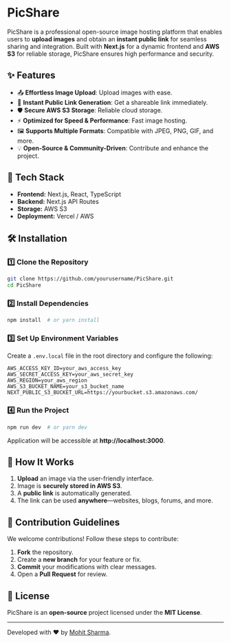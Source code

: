 # PicShare

PicShare is a professional open-source image hosting platform that enables users to **upload images** and obtain an **instant public link** for seamless sharing and integration. Built with **Next.js** for a dynamic frontend and **AWS S3** for reliable storage, PicShare ensures high performance and security.

## ✨ Features
- 📤 **Effortless Image Upload**: Upload images with ease.
- 🔗 **Instant Public Link Generation**: Get a shareable link immediately.
- 🛡️ **Secure AWS S3 Storage**: Reliable cloud storage.
- ⚡ **Optimized for Speed & Performance**: Fast image hosting.
- 🖼️ **Supports Multiple Formats**: Compatible with JPEG, PNG, GIF, and more.
- 💡 **Open-Source & Community-Driven**: Contribute and enhance the project.

## 🚀 Tech Stack
- **Frontend:** Next.js, React, TypeScript
- **Backend:** Next.js API Routes
- **Storage:** AWS S3
- **Deployment:** Vercel / AWS

## 🛠️ Installation

### 1️⃣ Clone the Repository
```sh
git clone https://github.com/yourusername/PicShare.git
cd PicShare
```

### 2️⃣ Install Dependencies
```sh
npm install  # or yarn install
```

### 3️⃣ Set Up Environment Variables
Create a `.env.local` file in the root directory and configure the following:
```env
AWS_ACCESS_KEY_ID=your_aws_access_key
AWS_SECRET_ACCESS_KEY=your_aws_secret_key
AWS_REGION=your_aws_region
AWS_S3_BUCKET_NAME=your_s3_bucket_name
NEXT_PUBLIC_S3_BUCKET_URL=https://yourbucket.s3.amazonaws.com/
```

### 4️⃣ Run the Project
```sh
npm run dev  # or yarn dev
```
Application will be accessible at **http://localhost:3000**.

## 📸 How It Works
1. **Upload** an image via the user-friendly interface.
2. Image is **securely stored in AWS S3**.
3. A **public link** is automatically generated.
4. The link can be used **anywhere**—websites, blogs, forums, and more.

## 🎯 Contribution Guidelines
We welcome contributions! Follow these steps to contribute:
1. **Fork** the repository.
2. Create a **new branch** for your feature or fix.
3. **Commit** your modifications with clear messages.
4. Open a **Pull Request** for review.

## 📜 License
PicShare is an **open-source** project licensed under the **MIT License**.


---
Developed with ❤️ by [Mohit Sharma](https://www.mohitcodes.com/).

